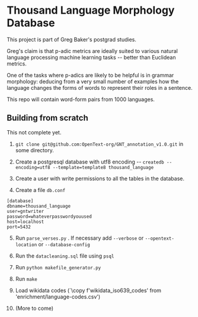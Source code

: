 Thousand Language Morphology Database
=====================================

This project is part of Greg Baker's postgrad studies.

Greg's claim is that p-adic metrics are ideally suited to various natural
language processing machine learning tasks -- better than Euclidean metrics.

One of the tasks where p-adics are likely to be helpful is in grammar morphology:
deducing from a very small number of examples how the language changes the forms
of words to represent their roles in a sentence.


This repo will contain word-form pairs from 1000 languages.


Building from scratch
---------------------

This not complete yet.

1. `git clone git@github.com:OpenText-org/GNT_annotation_v1.0.git` in some directory.

2. Create a postgresql database with utf8 encoding -- `createdb --encoding=utf8 --template=template8 thousand_language`

3. Create a user with write permissions to all the tables in the database.

4. Create a file `db.conf`

```
[database]
dbname=thousand_language
user=gntwriter
password=whateverpasswordyouused
host=localhost
port=5432
```

5. Run `parse_verses.py` . If necessary add `--verbose` or `--opentext-location` or `--database-config`

6. Run the `datacleaning.sql` file using `psql`

6. Run `python makefile_generator.py`

7. Run `make`

8. Load wikidata codes (`\copy f'wikidata_iso639_codes' from 'enrichment/language-codes.csv')

9. (More to come)

